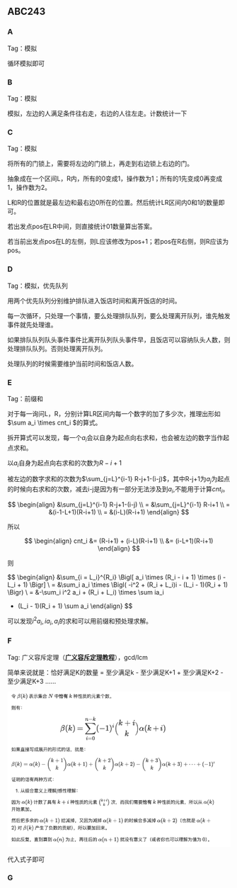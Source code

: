 ## ABC243

### A

Tag：模拟

循环模拟即可

### B

Tag：模拟

模拟，左边的人满足条件往右走，右边的人往左走。计数统计一下

### C

Tag：模拟

将所有的门锁上，需要将左边的门锁上，再走到右边锁上右边的门。

抽象成在一个区间L，R内，所有的0变成1，操作数为1；所有的1先变成0再变成1，操作数为2。

L和R的位置就是最左边和最右边0所在的位置。然后统计LR区间内0和1的数量即可。

若出发点pos在LR中间，则直接统计01数量算出答案。

若当前出发点pos在L的左侧，则L应该修改为pos+1；若pos在R右侧，则R应该为pos。

### D

Tag：模拟，优先队列

用两个优先队列分别维护排队进入饭店时间和离开饭店的时间。

每一次循环，只处理一个事情，要么处理排队队列，要么处理离开队列，谁先触发事件就先处理谁。

如果排队队列队头事件事件比离开队列队头事件早，且饭店可以容纳队头人数，则处理排队队列。否则处理离开队列。

处理队列的时候需要维护当前时间和饭店人数。

### E

Tag：前缀和

对于每一询问L，R，分别计算LR区间内每一个数字的加了多少次，推理出形如$\sum a_i \times cnt_i $的算式。

拆开算式可以发现，每一个$a_i$会以自身为起点向右求和，也会被左边的数字当作起点求和。

以$a_i$自身为起点向右求和的次数为$R-i+1$

被左边的数字求和的次数为$\sum_{j=L}^{i-1} R-j+1-(i-j)$，其中R-j+1为$a_j$为起点的时候向右求和的次数，减去i-j是因为有一部分无法涉及到$a_i$,不能用于计算$cnt_i$。

$$
\begin{align}
&\sum_{j=L}^{i-1} R-j+1-(i-j) \\
= &\sum_{j=L}^{i-1} R-i+1 \\
= &(i-1-L+1)(R-i+1) \\
= &(i-L)(R-i+1)
\end{align}
$$

所以

$$
\begin{align}
cnt_i &= (R-i+1) + (i-L)(R-i+1) \\
&= (i-L+1)(R-i+1)
\end{align}
$$

则

$$
\begin{align}
&\sum_{i = L_i}^{R_i} \Bigl[ a_i \times (R_i - i + 1) \times (i - L_i + 1) \Bigr] \\
= &\sum_i a_i \times \Bigl( -i^2 + (R_i + L_i)i - (L_i - 1)(R_i + 1) \Bigr) \\
= &-\sum_i i^2 a_i + (R_i + L_i) \times \sum ia_i 
   - (L_i - 1)(R_i + 1) \sum a_i
\end{align}
$$

可以发现$i^2a_i, ia_i, a_i$的求和可以用前缀和预处理求解。

### F

Tag: 广义容斥定理（**[广义容斥定理教程](https://www.luogu.com/article/xx9q9w4w)**），gcd/lcm

简单来说就是：恰好满足K的数量 = 至少满足k - 至少满足K+1 + 至少满足K+2 - 至少满足K+3 ……

![1758006670488](image/Solution/1758006670488.png)

代入式子即可

### G
